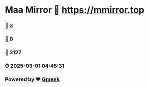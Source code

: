 # Maa Mirror :link: https://mmirror.top 
### :page_facing_up: [3](https://mmirror.top/tag.html) 
### :speech_balloon: 0 
### :hibiscus: 3127 
### :alarm_clock: 2025-03-01 04:45:31 
### Powered by :heart: [Gmeek](https://github.com/Meekdai/Gmeek)
